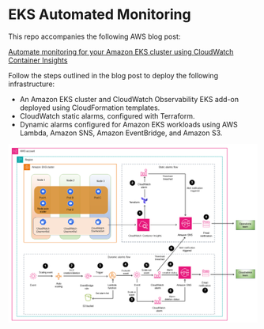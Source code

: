 # EKS Automated Monitoring 
This repo accompanies the following AWS blog post:

[Automate monitoring for your Amazon EKS cluster using CloudWatch Container Insights](https://aws.amazon.com/blogs/infrastructure-and-automation/automate-monitoring-for-your-amazon-eks-cluster-using-cloudwatch-container-insights)

Follow the steps outlined in the blog post to deploy the following infrastructure:
* An Amazon EKS cluster and CloudWatch Observability EKS add-on deployed using CloudFormation templates.
* CloudWatch static alarms, configured with Terraform.
* Dynamic alarms configured for Amazon EKS workloads using AWS Lambda, Amazon SNS, Amazon EventBridge, and Amazon S3.

![alt text](Architecture.png)